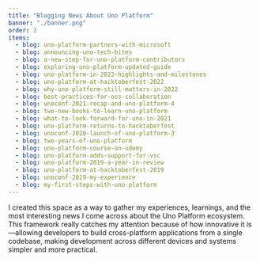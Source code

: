 ```yaml
---
title: "Blogging News About Uno Platform"
banner: "./banner.png"
order: 2
items:
  - blog: uno-platform-partners-with-microsoft
  - blog: announcing-uno-tech-bites
  - blog: a-new-step-for-uno-platform-contributors
  - blog: exploring-uno-platform-updated-guide
  - blog: uno-platform-in-2022-highlights-and-milestones
  - blog: uno-platform-at-hacktoberfest-2022
  - blog: why-uno-platform-still-matters-in-2022
  - blog: best-practices-for-oss-collaboration
  - blog: unoconf-2021-recap-and-uno-platform-4
  - blog: two-new-books-to-learn-uno-platform
  - blog: what-to-look-forward-for-uno-in-2021
  - blog: uno-platform-returns-to-hacktoberfest
  - blog: unoconf-2020-launch-of-uno-platform-3
  - blog: two-years-of-uno-platform
  - blog: uno-platform-course-on-udemy
  - blog: uno-platform-adds-support-for-vsc
  - blog: uno-platform-2019-a-year-in-review
  - blog: uno-platform-at-hacktoberfest-2019
  - blog: unoconf-2019-my-experience
  - blog: my-first-steps-with-uno-platform
---
```


I created this space as a way to gather my experiences, learnings, and the most
interesting news I come across about the Uno Platform ecosystem. This framework
really catches my attention because of how innovative it is—allowing developers
to build cross-platform applications from a single codebase, making development
across different devices and systems simpler and more practical.
